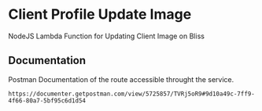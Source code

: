 # Client Profile Update Image

NodeJS Lambda Function for Updating Client Image on Bliss

## Documentation

Postman Documentation of the route accessible throught the service.

```
https://documenter.getpostman.com/view/5725857/TVRj5oR9#9d10a49c-7ff9-4f66-80a7-5bf95c6d1d54
```